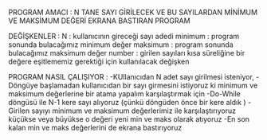 PROGRAM AMACI : N TANE SAYI GİRİLECEK VE BU SAYILARDAN MİNİMUM VE MAKSİMUM DEĞERİ EKRANA BASTIRAN PROGRAM

DEĞİŞKENLER : N : kullanıcının gireceği sayı adedi
              minimum : program sonunda bulacağımız minimum değer
              maksimum : program sonunda bulacağımız maksimum değer
              number : girilen sayıları kısa süreliğine bir değere eşitlememiz gerektiği için kullanılacak değişken

PROGRAM NASIL ÇALIŞIYOR : -KUllanıcıdan N adet sayı girilmesi isteniyor,
                          -Döngüye başlamadan kullanıcıdan bir sayı girmesini istiyoruz ki minimum ve maksimum değerlerine bir atama yapalım karşılaştırmak için
                          -Do-While döngüsü ile N-1 kere sayı alıyoruz (çünkü döngüden önce bir kere aldık )
                          -Girilen sayıyı minimum ve maksimum değerlerimiz ile karşılaştırıyoruz küçükse veya büyükse o değeri yeni min ve maks olarak atıyoruz
                          -En son kalan min ve maks değerlerini de ekrana bastırıyoruz
